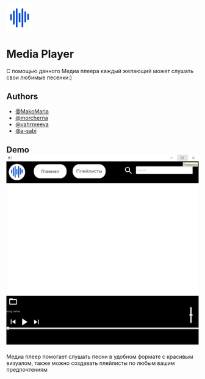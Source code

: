 ![Logo](https://github.com/a-sabi/JavaProject/blob/master/images/Component%203.png)
# Media Player

С помощью данного Медиа плеера каждый желающий может слушать свои любимые песенки:)


## Authors

- [@MakoMaria](https://github.com/MakoMaria)
- [@morcherna](https://github.com/morcherna)
- [@vahrmeeva](https://github.com/vahrmeeva)
- [@a-sabi](https://github.com/a-sabi)

## Demo ![App Screenshot](https://github.com/a-sabi/JavaProject/blob/master/images/screen.jpg)
Медиа плеер помогает слушать песни в удобном формате с красивым визуалом, также можно создавать плейлисты по любым вашим предпочтениям

